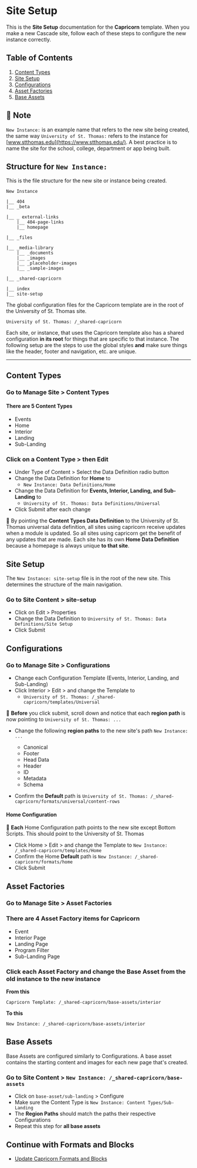 # Site Setup

This is the **Site Setup** documentation for the **Capricorn** template. When you make a new Cascade site, follow each of these steps to configure the new instance correctly.

## Table of Contents

1.  [Content Types](https://github.com/UniversityOfSaintThomas/Cascade_documentation/blob/main/capricorn/01_site_setup.md#content-types)
2.  [Site Setup](https://github.com/UniversityOfSaintThomas/Cascade_documentation/blob/main/capricorn/01_site_setup.md#site-setup-1)
3.  [Configurations](https://github.com/UniversityOfSaintThomas/Cascade_documentation/blob/main/capricorn/01_site_setup.md#configurations)
4.  [Asset Factories](https://github.com/UniversityOfSaintThomas/Cascade_documentation/blob/main/capricorn/01_site_setup.md#asset-factories)
5.  [Base Assets](https://github.com/UniversityOfSaintThomas/Cascade_documentation/blob/main/capricorn/01_site_setup.md#base-assets-editing-in-progress)

## :dart: Note

`New Instance:` is an example name that refers to the new site being created, the same way `University of St. Thomas:` refers to the instance for [www.stthomas.edu](https://www.stthomas.edu/). A best practice is to name the site for the school, college, department or app being built.

## Structure for `New Instance:`

This is the file structure for the new site or instance being created.

```
New Instance

|__ 404
|__ _beta

|__ _ external-links
    |__ 404-page-links
    |__ homepage

|__ _files

|__ _media-library
    |__ _documents
    |__ _images
    |__ _placeholder-images
    |__ _sample-images

|__ _shared-capricorn

|__ index
|__ site-setup

```

The global configuration files for the Capricorn template are in the root of the University of St. Thomas site.

```
University of St. Thomas: /_shared-capricorn
```

Each site, or instance, that uses the Capricorn template also has a shared configuration **in its root** for things that are specific to that instance. The following setup are the steps to use the global styles **and** make sure things like the header, footer and navigation, etc. are unique.

---

## Content Types

### Go to Manage Site > Content Types

#### There are 5 Content Types

-   Events
-   Home
-   Interior
-   Landing
-   Sub-Landing

### Click on a Content Type > then Edit

-   Under Type of Content > Select the Data Definition radio button
-   Change the Data Definition for **Home** to
    -   `New Instance: Data Definitions/Home`
-   Change the Data Definition for **Events, Interior, Landing, and Sub-Landing** to
    -   `University of St. Thomas: Data Definitions/Universal`
-   Click Submit after each change

:dart: By pointing the **Content Types Data Definition** to the University of St. Thomas universal data definition, all sites using capricorn receive updates when a module is updated. So all sites using capricorn get the benefit of any updates that are made. Each site has its own **Home Data Definition** because a homepage is always unique **to that site**.

## Site Setup

The `New Instance: site-setup` file is in the root of the new site. This determines the structure of the main navigation.

### Go to Site Content > site-setup

-   Click on Edit > Properties
-   Change the Data Definition to `University of St. Thomas: Data Definitions/Site Setup`
-   Click Submit

## Configurations

### Go to Manage Site > Configurations

-   Change each Configuration Template (Events, Interior, Landing, and Sub-Landing)
-   Click Interior > Edit > and change the Template to
    -   `University of St. Thomas: /_shared-capricorn/templates/Universal`

:dart: **Before** you click submit, scroll down and notice that each **region path** is now pointing to `University of St. Thomas: ...`

-   Change the following **region paths** to the new site's path `New Instance: ...`

    -   Canonical
    -   Footer
    -   Head Data
    -   Header
    -   ID
    -   Metadata
    -   Schema

-   Confirm the **Default** path is `University of St. Thomas: /_shared-capricorn/formats/universal/content-rows`

#### Home Configuration

:dart: **Each** Home Configuration path points to the new site except Bottom Scripts. This should point to the University of St. Thomas

-   Click Home > Edit > and change the Template to `New Instance: /_shared-capricorn/templates/Home`
-   Confirm the Home **Default** path is `New Instance: /_shared-capricorn/formats/home`
-   Click Submit

## Asset Factories

### Go to Manage Site > Asset Factories

### There are 4 Asset Factory items for Capricorn

-   Event
-   Interior Page
-   Landing Page
-   Program Filter
-   Sub-Landing Page

### Click each Asset Factory and change the Base Asset from the old instance to the new instance

**From this**

```
Capricorn Template: /_shared-capricorn/base-assets/interior
```

**To this**

```
New Instance: /_shared-capricorn/base-assets/interior
```

## Base Assets

Base Assets are configured similarly to Configurations. A base asset contains the starting content and images for each new page that's created.

### Go to Site Content > `New Instance: /_shared-capricorn/base-assets`

-   Click on `base-asset/sub-landing` > Configure
-   Make sure the Content Type is `New Instance: Content Types/Sub-Landing`
-   The **Region Paths** should match the paths their respective Configurations
-   Repeat this step for **all base assets**

## Continue with Formats and Blocks

-   [Update Capricorn Formats and Blocks](https://github.com/UniversityOfSaintThomas/Cascade_documentation/blob/main/capricorn/02_update_formats_blocks.md#updating-formats-and-blocks)
